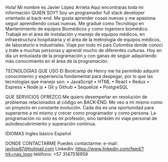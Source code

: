 Hola!  Mi nombre es Javier López Arrieta
Aquí encontraras toda mi información
QUIEN SOY?
Soy un programador full stack developer orientado al back-end.
Me gusta aprender cosas nuevas y me apasiona seguir aprendiendo cosas nuevas.
Me gradué como Tecnólogo en Mantenimiento de equipos Biomédicos y como ingeniero biomédico. Trabajé en el área de instalación y manejo de equipos médicos, en infraestructura hospitalaria y el área de la metrología de equipos médicos, de laboratorio e industriales. Viaje por todo mi país Colombia donde conocí y trate a muchas personas y aprendí mucho de diferentes culturas.
Hoy en día un entusiasta de la programación y con ganas de seguir adquiriendo más conocimiento en el área de la programación.

TECNOLOGIAS QUE USO
El Bootcamp de Henry me ha permitido adquirir conocimiento y experiencia fundamental para despegar, por lo que las tecnologías que manejo son:
•	JavaScript
•	HTML
•	React
•	Redux
•	Express
•	Node js
•	Git y Github
•	Sequelize
•	PostgreSQL

QUE SERVICIOS OFREZCO
Me quiero desempeñar en resolución de problemas relacionados al código en BACK-END.
Me veo a mi mismo como un proyecto en constante evolución. Cada día es una oportunidad para superarme a mí mismo y crecer como programador y como persona. La programación no solo es mi profesión, sino también mi viaje personal de autodescubrimiento y superación continua.

IDIOMAS
Ingles básico
Español

DONDE CONTACTARME
Puedes contactarme:
e-mail: javilop87@hotmail.com
LinkedIn: https://www.linkedin.com/feed/?trk=nav_logo
teléfono: +57 3147516959




